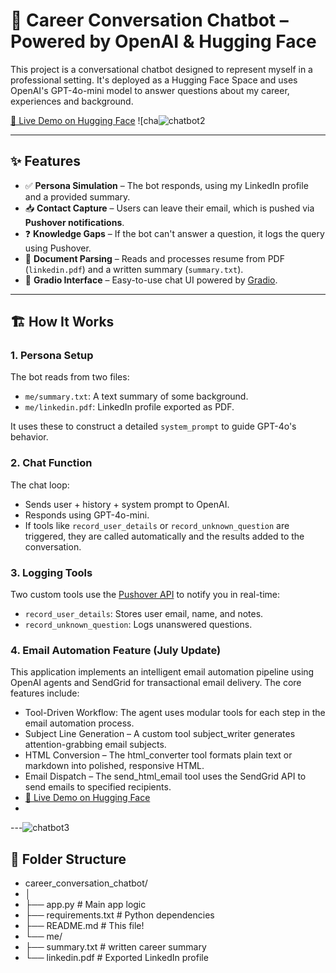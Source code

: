 # 🧠 Career Conversation Chatbot – Powered by OpenAI & Hugging Face

This project is a conversational chatbot designed to represent myself in a professional setting. It's deployed as a Hugging Face Space and uses OpenAI's GPT-4o-mini model to answer questions about my career, experiences and background.

[🔗 Live Demo on Hugging Face](https://huggingface.co/spaces/arnabmukherjee91/career_conversation)
![cha![chatbot2](https://github.com/user-attachments/assets/052c3f90-5d52-4afa-8f80-74166c34fe2b)


---

## ✨ Features

- ✅ **Persona Simulation** – The bot responds, using my LinkedIn profile and a provided summary.
- 📥 **Contact Capture** – Users can leave their email, which is pushed via **Pushover notifications**.
- ❓ **Knowledge Gaps** – If the bot can't answer a question, it logs the query using Pushover.
- 📄 **Document Parsing** – Reads and processes resume from PDF (`linkedin.pdf`) and a written summary (`summary.txt`).
- 🤖 **Gradio Interface** – Easy-to-use chat UI powered by [Gradio](https://gradio.app/).

---

## 🏗️ How It Works

### 1. **Persona Setup**
The bot reads from two files:
- `me/summary.txt`: A text summary of some background.
- `me/linkedin.pdf`: LinkedIn profile exported as PDF.

It uses these to construct a detailed `system_prompt` to guide GPT-4o's behavior.

### 2. **Chat Function**
The chat loop:
- Sends user + history + system prompt to OpenAI.
- Responds using GPT-4o-mini.
- If tools like `record_user_details` or `record_unknown_question` are triggered, they are called automatically and the results added to the conversation.

### 3. **Logging Tools**
Two custom tools use the [Pushover API](https://pushover.net) to notify you in real-time:
- `record_user_details`: Stores user email, name, and notes.
- `record_unknown_question`: Logs unanswered questions.

### 4. **Email Automation Feature (July Update)**
This application implements an intelligent email automation pipeline using OpenAI agents and SendGrid for transactional email delivery. The core features include:
- Tool-Driven Workflow: The agent uses modular tools for each step in the email automation process.
- Subject Line Generation – A custom tool subject_writer generates attention-grabbing email subjects.
- HTML Conversion – The html_converter tool formats plain text or markdown into polished, responsive HTML.
- Email Dispatch – The send_html_email tool uses the SendGrid API to send emails to specified recipients.
- [🔗 Live Demo on Hugging Face](https://huggingface.co/spaces/arnabmukherjee91/career_bot)
- 
  
---![chatbot3](https://github.com/user-attachments/assets/05bf3219-8b4a-4aaf-970f-75addb748f31)


## 📁 Folder Structure

- career_conversation_chatbot/
- │
- ├── app.py # Main app logic
- ├── requirements.txt # Python dependencies
- ├── README.md # This file!
- └── me/
- ├── summary.txt # written career summary
- └── linkedin.pdf # Exported LinkedIn profile


